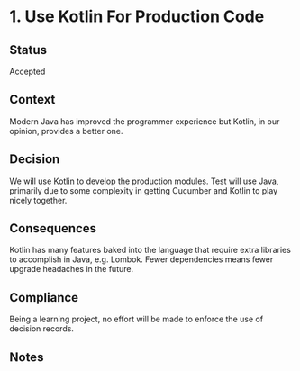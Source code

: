 # 1. Use Kotlin For Production Code

## Status
Accepted

## Context
Modern Java has improved the programmer experience but Kotlin, in our opinion, provides a better one.

## Decision
We will use [Kotlin](https://kotlinlang.org/) to develop the production modules. Test will use Java, primarily due to some complexity in getting Cucumber and Kotlin to play nicely together.

## Consequences
Kotlin has many features baked into the language that require extra libraries to accomplish in Java, e.g. Lombok. Fewer dependencies means fewer upgrade headaches in the future.

## Compliance
Being a learning project, no effort will be made to enforce the use of decision records.

## Notes
